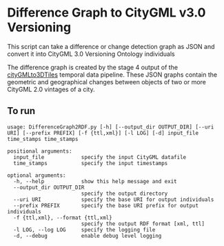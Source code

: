 # Difference Graph to CityGML v3.0 Versioning

This script can take a difference or change detection graph as JSON and convert it into CityGML 3.0 Versioning Ontology individuals

The difference graph is created by the stage 4 output of the [cityGMLto3DTiles](https://github.com/VCityTeam/cityGMLto3DTiles/tree/master/PythonCallingDocker#manual-step-by-step-run-of-the-temporal-tiler) temporal data pipeline. These JSON graphs contain the geometric and geographical changes between objects of two or more CityGML 2.0 vintages of a city.

## To run
```
usage: DifferenceGraph2RDF.py [-h] [--output_dir OUTPUT_DIR] [--uri URI] [--prefix PREFIX] [-f {ttl,xml}] [-l LOG] [-d] input_file time_stamps time_stamps

positional arguments:
  input_file            specify the input CityGML datafile
  time_stamps           specify the input timestamps

optional arguments:
  -h, --help            show this help message and exit
  --output_dir OUTPUT_DIR
                        specify the output directory
  --uri URI             specify the base URI for output individuals
  --prefix PREFIX       specify the base URI prefix for output individuals
  -f {ttl,xml}, --format {ttl,xml}
                        specify the output RDF format [xml, ttl]
  -l LOG, --log LOG     specify the logging file
  -d, --debug           enable debug level logging
```